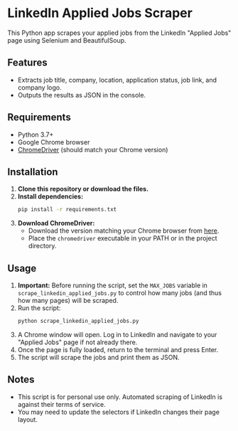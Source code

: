 # LinkedIn Applied Jobs Scraper

This Python app scrapes your applied jobs from the LinkedIn "Applied Jobs" page using Selenium and BeautifulSoup.

## Features
- Extracts job title, company, location, application status, job link, and company logo.
- Outputs the results as JSON in the console.

## Requirements
- Python 3.7+
- Google Chrome browser
- [ChromeDriver](https://sites.google.com/chromium.org/driver/) (should match your Chrome version)

## Installation
1. **Clone this repository or download the files.**
2. **Install dependencies:**
   ```bash
   pip install -r requirements.txt
   ```
3. **Download ChromeDriver:**
   - Download the version matching your Chrome browser from [here](https://sites.google.com/chromium.org/driver/).
   - Place the `chromedriver` executable in your PATH or in the project directory.

## Usage
1. **Important:** Before running the script, set the `MAX_JOBS` variable in `scrape_linkedin_applied_jobs.py` to control how many jobs (and thus how many pages) will be scraped.
2. Run the script:
   ```bash
   python scrape_linkedin_applied_jobs.py
   ```
2. A Chrome window will open. Log in to LinkedIn and navigate to your "Applied Jobs" page if not already there.
3. Once the page is fully loaded, return to the terminal and press Enter.
4. The script will scrape the jobs and print them as JSON.

## Notes
- This script is for personal use only. Automated scraping of LinkedIn is against their terms of service.
- You may need to update the selectors if LinkedIn changes their page layout. 